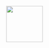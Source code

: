 <div id="header" align="center">
  <img src="https://www.fightersgeneration.com/news2021/char/marco-metalslug-heavy-machine-gun.gif" width="100"/>
</div>

<!---
- 👋 Hi, I’m @imadhou
- 👀 I’m interested in ...
- 🌱 I’m currently learning ...
- 💞️ I’m looking to collaborate on ...
- 📫 How to reach me ...

imadhou/imadhou is a ✨ special ✨ repository because its `README.md` (this file) appears on your GitHub profile.
You can click the Preview link to take a look at your changes.
--->
